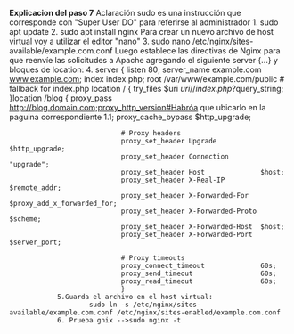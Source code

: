**Explicacion del paso 7**
Aclaración sudo es una instrucción que corresponde con "Super User DO" para referirse al administrador
                1. sudo apt update
                2. sudo apt install nginx
                        Para crear un nuevo archivo de host virtual voy a utilizar el editor "nano"
                3. sudo nano /etc/nginx/sites-available/example.com.conf
        Luego establece las directivas de Nginx para que reenvíe las solicitudes a Apache agregando el siguiente server {...} y bloques de location:
                4. server {
                                listen      80;
                                server_name example.com www.example.com;
                                index       index.php;
                                root        /var/www/example.com/public    # fallback for index.php
                                location / {
                                try_files $uri $uri/ /index.php?$query_string;
                                }location /blog {
                                proxy_pass http://blog.domain.com;proxy_http_version#Habróa que ubicarlo en la paguina correspondiente                 1.1;
                                proxy_cache_bypass                 $http_upgrade;

                                # Proxy headers
                                proxy_set_header Upgrade           $http_upgrade;
                                proxy_set_header Connection        "upgrade";
                                proxy_set_header Host              $host;
                                proxy_set_header X-Real-IP         $remote_addr;
                                proxy_set_header X-Forwarded-For   $proxy_add_x_forwarded_for;
                                proxy_set_header X-Forwarded-Proto $scheme;
                                proxy_set_header X-Forwarded-Host  $host;
                                proxy_set_header X-Forwarded-Port  $server_port;

                                # Proxy timeouts
                                proxy_connect_timeout              60s;
                                proxy_send_timeout                 60s;
                                proxy_read_timeout                 60s;
                                }
                5.Guarda el archivo en el host virtual:
                        sudo ln -s /etc/nginx/sites-available/example.com.conf /etc/nginx/sites-enabled/example.com.conf
                6. Prueba gnix -->sudo nginx -t